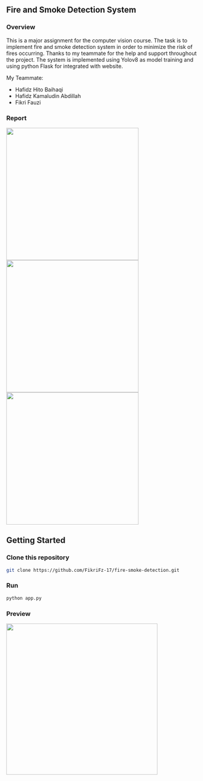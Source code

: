 ## Fire and Smoke Detection System
### Overview
This is a major assignment for the computer vision course. The task is to implement fire and smoke detection system in order to minimize the risk of fires occurring. Thanks to my teammate for the help and support throughout the project. The system is implemented using Yolov8 as model training and using python Flask for integrated with website.

My Teammate:
- Hafidz Hito Baihaqi
- Hafidz Kamaludin Abdillah
- Fikri Fauzi

### Report
<img src="https://github.com/user-attachments/assets/876e2831-edf2-4ab6-8e9e-5f4e3deee42e" width="350" height="350" />
<img src="https://github.com/user-attachments/assets/077c813d-29cf-4690-b312-c8a716f5e51d" width="350" height="350" />
<img src="https://github.com/user-attachments/assets/e5c3daba-c048-44d9-8f3b-aa0beb9d4894" width="350" height="350" />

## Getting Started

### Clone this repository

```bash
git clone https://github.com/FikriFz-17/fire-smoke-detection.git
```

### Run
```bash
python app.py
```

### Preview
<img src="https://github.com/user-attachments/assets/91f1032f-fb1f-462d-88d5-627d418c6957" width="400" />

